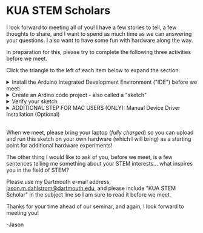 # KUA STEM Scholars

I look forward to meeting all of you!  I have a few stories to tell, a few thoughts to share, and I want to spend as much time as we can answering your questions.  I also want to have some fun with hardware along the way.  

In preparation for this, please try to complete the following three activities before we meet. 

Click the triangle to the left of each item below to expand the section:

<details>
  <summary>Install the Arduino Integrated Development Environment ("IDE") before we meet:</summary>

You can download the Arduino IDE from the following link:

https://www.arduino.cc/en/software/

After installing launch the Arduino IDE ("Integrated Development Environment").  It will take a while to open the first time you launch it.  The IDE downloads and installs additional software the first time it launches.  This is not unusual.

The installation process may (depending on your operating system... windows... osx... etc...) ask to install "device software" or "drivers."  Please install these as well:

![Install Drivers Dialog](images/Arduino_Install_Drivers.png)

When all of the installation processes complete your IDE window should resemble the following (the text displayed in your "Output" window may be different):

![IDE After Installation](images/Arduino_Installed_Default_Launch.png)
</details>

<details>
  <summary>Create an Ardino code project - also called a "sketch"</summary>

Open the Arduino IDE if it is not still / already open.

Click on the "Select Board" drop down menu and click on "Select other board and port...":

![IDE Select Board](images/Arduino_IDE_Select_Board.png)

Scroll down the Boards list until you find "Arduino Nano" and click on it to select it.  A checkmark will appear to the right of the label.  You do not need to select any "PORTS" at this time.  Click the "OK" button.

![IDE Nano Board Selection](images/IDE_Select_Board_Nano.png)

The top section of the IDE is the code editor.  Replace the code in the code editor window with the following:

```
// The setup function runs once when the board is powered or reset
void setup() {
  pinMode(LED_BUILTIN, OUTPUT); // Initialize the built-in LED pin as an output
}

// The loop function runs repeatedly
void loop() {
  digitalWrite(LED_BUILTIN, HIGH); // Turn the LED on
  delay(1000); // Wait for 1 second
  digitalWrite(LED_BUILTIN, LOW); // Turn the LED off
  delay(1000); // Wait for 1 second
}
```

Your IDE window should resemble the following:

![IDE Code Editor](images/IDE_Code_Editor_Pane.png)

Then click on the "File" menu button and select "Save As":

![IDE Save As](images/IDE_Save_As.png)

Arduino code projects are referred to as "sketches."  Save your sketch as "blinky"  You can save this file wherever you like - just be sure you can find it again when we meet!:

![IDE Save As Blinky](images/IDE_Save_As_Blinky.png)

The tab at the top of your editor window should update with the new name for your sketch.  Sketch files end with the text ".ino":

![IDE Blinky Sketch](images/IDE_Blinky_Sketch_Name.png)

</details>

<details>
  <summary>Verify your sketch</summary>

Click on the checkmark icon above the code editor to verify your sketch.  

![IDE Compile](images/IDE_Verify_Sketch.png)

This will run a tool ("compiler") that converts your code into an executable image ("firmware") that can run on the board (the Ardunio Nano) you selected when we created the sketch:

![IDE Compiling](images/IDE_Verifying.png)

If the verification ("compilation") process is successful the output area of your IDE should display some information about the firmware you just compiled:

![IDE Compiled](images/IDE_Verified.png)

My output, above, is telling me that the size of my program's executable code - the instructions that the microcontroller's processor will run - is 924 bytes... using up 3% of my microcontroller's available storage space for the executable code.  It is also telling me that my program needs 9 bytes, or "less than 1%" of my microcontroller's available memory.  

If your output does not resemble mine check that the code in your code editor is *identical* to the code in the "Create an Arduino code project" section above and try again.  If this still does not work do not worry, we will fix it when we meet.
</details>

<details>
  <summary>ADDITIONAL STEP FOR MAC USERS (ONLY): Manual Device Driver Installation (Optional)</summary>

<br>

Mac users with "Apple Silicon" (most recent MacBooks) need to manually install driver software to work with the hardware in this Thursday's seminar. 


Installing the driver requires a few steps; it is easy to make a mistake and get lost in the process.  Driver installation is *optional* - you can always work with someone who has a Windows based laptop if you do not wish to install the drivers on your computer / have problems installing the drivers.  You can also ask for help from KUA's Information Technology folks (they are aware of the need to manually install drivers on OSX laptops and have offered to help).

Start by downloading the driver zip archive from the vendor's website:

https://www.wch-ic.com/search?q=CH340&t=downloads

Scroll down to the archive for macOS and click on the file link (CH34XSER_MAC.ZIP) to download it:

![wch driver download](images/Driver_1.jpg)

When the file downloads, open the downloaded zip archive and copy the application inside of it into your /Applications folder.  OSX System Security requires that you run the downloaded program from inside the Applications folder because it adds an extension to the system (to work with the Arduino Nano board over the USB interface).  

![Driver Install](images/Driver_Fix.jpg)

Next open the Applications folder and *right-click* on the file to open the context menu, then click on "Open."  This is (reportedly) necessary to guarantee the installer opens the Security Extensions dialog box in a future step:

![Open Driver](images/Driver_fix2.jpg)

You will be prompted to confirm you want to install the driver.  Click "install":

![Confirm](images/Driver_fix3.jpg)

When the installation dialog box appears, click on the "Install FTDI USB Serial Dext VCP" button:

![Install](images/Driver_6.jpg)

***The next step is the one I always make a mistake on!!!***

When the following prompt appears, do not accept the default action of "OK"... instead click on the button to "Open System Settings":

![System Settings](images/Driver_fix4.jpg)

When the following dialog box appears, slide the switch to the right of "CH34xVCPDriver" from the left to the right (you may need to enter your password to do this):

![Enable Driver](images/Driver_fix5.jpg)

After you close the System Settings dialog box the Driver Installation utility should report "Success":

![Success](images/Driver_fix6.jpg)

If you have any problems with the above process I recommend uninstalling the driver by dragging the installer tool from the /Applications folder to the trash.  This will un-install any system extensions as well.  Then start over by dragging the installation application from the zip archive to the /Applications folder again.  You can also reach out to KUA Information Technology for help.
</details>

<br>

When we meet, please bring your laptop (*fully charged*) so you can upload and run this sketch on your own hardware (which I will bring) as a starting point for additional hardware experiments!

The other thing I would like to ask of you, before we meet, is a few sentences telling me something about your STEM interests... what inspires you in the field of STEM?  

Please use my Dartmouth e-mail address, jason.m.dahlstrom@dartmouth.edu, and please include "KUA STEM Scholar" in the subject line so I am sure to read it before we meet.

Thanks for your time ahead of our seminar, and again, I look forward to meeting you!

-Jason

